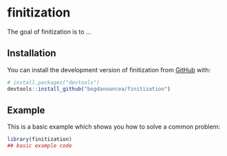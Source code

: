 
# finitization

<!-- badges: start -->
<!-- badges: end -->

The goal of finitization is to ...

## Installation

You can install the development version of finitization from [GitHub](https://github.com/) with:

``` r
# install.packages("devtools")
devtools::install_github("bogdanoancea/finitization")
```

## Example

This is a basic example which shows you how to solve a common problem:

``` r
library(finitization)
## basic example code
```

